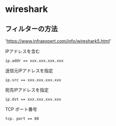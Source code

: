# wireshark

## フィルターの方法

'https://www.infraexpert.com/info/wireshark5.html'

IPアドレスを含む
```
ip.addr == xxx.xxx.xxx.xxx
```

送信元IPアドレスを指定
```
ip.src == xxx.xxx.xxx.xxx
```

宛先IPアドレスを指定
```
ip.dst == xxx.xxx.xxx.xxx
```

TCP ポート番号
```
tcp. port == 80
```

